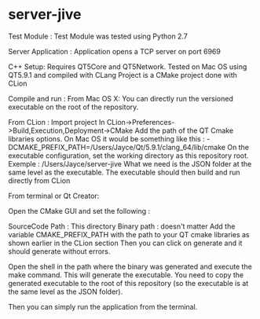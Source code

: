 # server-jive

Test Module :
Test Module was tested using Python 2.7

Server Application :
Application opens a TCP server on port 6969

C++ Setup:
Requires QT5Core and QT5Network.
Tested on Mac OS using QT5.9.1 and compiled with CLang
Project is a CMake project done with CLion

Compile and run :
From Mac OS X:
You can directly run the versioned executable on the root of the repository.

From CLion :
Import project
In CLion->Preferences->Build,Execution,Deployment->CMake
Add the path of the QT Cmake libraries options.
On Mac OS it would be something like this :
-DCMAKE_PREFIX_PATH=/Users/Jayce/Qt/5.9.1/clang_64/lib/cmake
On the executable configuration, set the working directory as this repository root.
Exemple : /Users/Jayce/server-jive
What we need is the JSON folder at the same level as the executable.
The executable should then build and run directly from CLion

From terminal or Qt Creator:

Open the CMake GUI and set the following :

SourceCode Path : This directory
Binary path : doesn't matter
Add the variable CMAKE_PREFIX_PATH with the path to your QT cmake libraries as shown earlier in the CLion section
Then you can click on generate and it should generate without errors.

Open the shell in the path where the binary was generated and execute the make command. This will generate the executable.
You need to copy the generated executable to the root of this repository
(so the executable is at the same level as the JSON folder).

Then you can simply run the application from the terminal.

